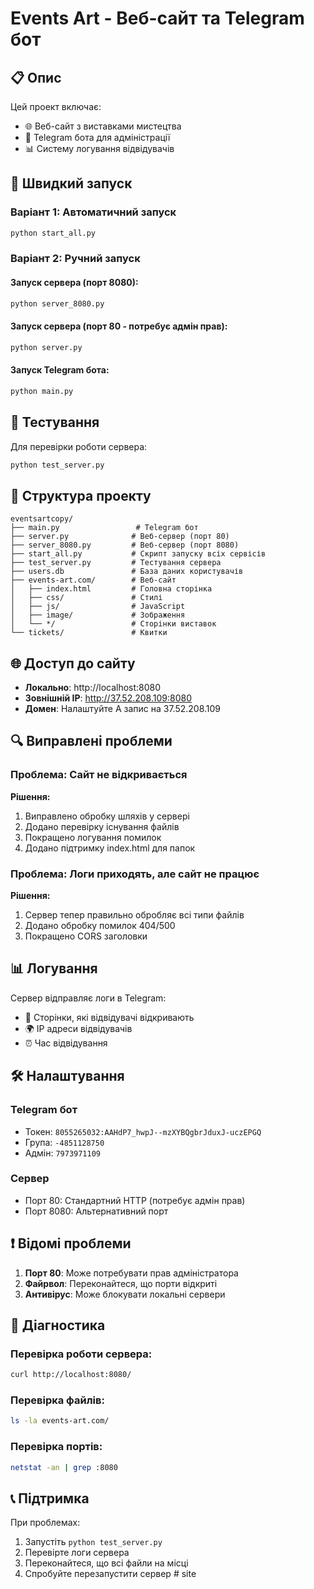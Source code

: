 # Events Art - Веб-сайт та Telegram бот

## 📋 Опис

Цей проект включає:
- 🌐 Веб-сайт з виставками мистецтва
- 🤖 Telegram бота для адміністрації
- 📊 Систему логування відвідувачів

## 🚀 Швидкий запуск

### Варіант 1: Автоматичний запуск
```bash
python start_all.py
```

### Варіант 2: Ручний запуск

#### Запуск сервера (порт 8080):
```bash
python server_8080.py
```

#### Запуск сервера (порт 80 - потребує адмін прав):
```bash
python server.py
```

#### Запуск Telegram бота:
```bash
python main.py
```

## 🔧 Тестування

Для перевірки роботи сервера:
```bash
python test_server.py
```

## 📁 Структура проекту

```
eventsartcopy/
├── main.py                 # Telegram бот
├── server.py              # Веб-сервер (порт 80)
├── server_8080.py         # Веб-сервер (порт 8080)
├── start_all.py           # Скрипт запуску всіх сервісів
├── test_server.py         # Тестування сервера
├── users.db               # База даних користувачів
├── events-art.com/        # Веб-сайт
│   ├── index.html         # Головна сторінка
│   ├── css/               # Стилі
│   ├── js/                # JavaScript
│   ├── image/             # Зображення
│   └── */                 # Сторінки виставок
└── tickets/               # Квитки
```

## 🌐 Доступ до сайту

- **Локально**: http://localhost:8080
- **Зовнішній IP**: http://37.52.208.109:8080
- **Домен**: Налаштуйте A запис на 37.52.208.109

## 🔍 Виправлені проблеми

### Проблема: Сайт не відкривається
**Рішення:**
1. Виправлено обробку шляхів у сервері
2. Додано перевірку існування файлів
3. Покращено логування помилок
4. Додано підтримку index.html для папок

### Проблема: Логи приходять, але сайт не працює
**Рішення:**
1. Сервер тепер правильно обробляє всі типи файлів
2. Додано обробку помилок 404/500
3. Покращено CORS заголовки

## 📊 Логування

Сервер відправляє логи в Telegram:
- 📄 Сторінки, які відвідувачі відкривають
- 🌍 IP адреси відвідувачів
- ⏰ Час відвідування

## 🛠️ Налаштування

### Telegram бот
- Токен: `8055265032:AAHdP7_hwpJ--mzXYBQgbrJduxJ-uczEPGQ`
- Група: `-4851128750`
- Адмін: `7973971109`

### Сервер
- Порт 80: Стандартний HTTP (потребує адмін прав)
- Порт 8080: Альтернативний порт

## ❗ Відомі проблеми

1. **Порт 80**: Може потребувати прав адміністратора
2. **Файрвол**: Переконайтеся, що порти відкриті
3. **Антивірус**: Може блокувати локальні сервери

## 🔧 Діагностика

### Перевірка роботи сервера:
```bash
curl http://localhost:8080/
```

### Перевірка файлів:
```bash
ls -la events-art.com/
```

### Перевірка портів:
```bash
netstat -an | grep :8080
```

## 📞 Підтримка

При проблемах:
1. Запустіть `python test_server.py`
2. Перевірте логи сервера
3. Переконайтеся, що всі файли на місці
4. Спробуйте перезапустити сервер # site
